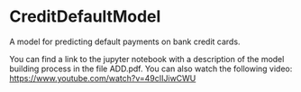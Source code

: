 # CreditDefaultModel
A model for predicting default payments on bank credit cards.

You can find a link to the jupyter notebook with a description of the model building process in the file ADD.pdf. You can also watch the following video: https://www.youtube.com/watch?v=49cIIJiwCWU
